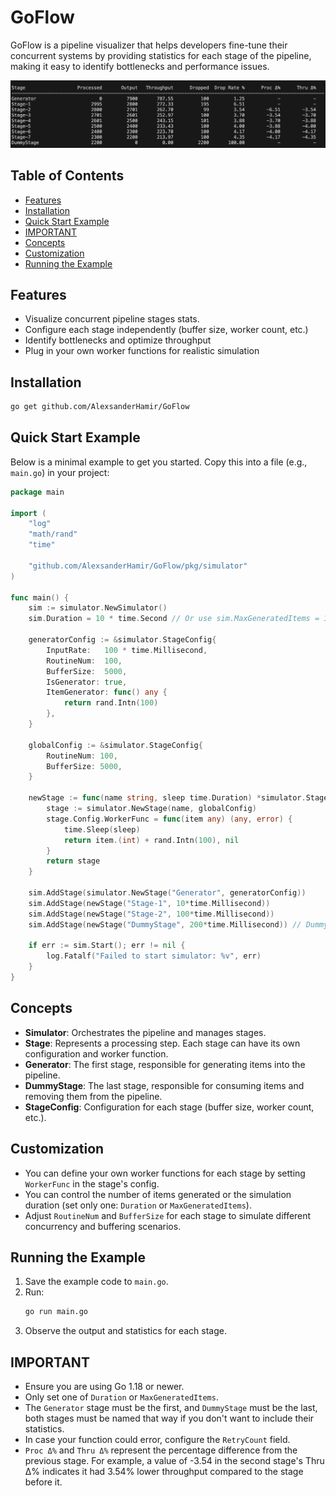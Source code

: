 # GoFlow

GoFlow is a pipeline visualizer that helps developers fine-tune their concurrent systems by providing statistics for each stage of the pipeline, making it easy to identify bottlenecks and performance issues.

![Example Pipeline Visualization](example.png)

## Table of Contents

- [Features](#features)
- [Installation](#installation)
- [Quick Start Example](#quick-start-example)
- [IMPORTANT](#important)
- [Concepts](#concepts)
- [Customization](#customization)
- [Running the Example](#running-the-example)

## Features

- Visualize concurrent pipeline stages stats.
- Configure each stage independently (buffer size, worker count, etc.)
- Identify bottlenecks and optimize throughput
- Plug in your own worker functions for realistic simulation

## Installation

```sh
go get github.com/AlexsanderHamir/GoFlow
```

## Quick Start Example

Below is a minimal example to get you started. Copy this into a file (e.g., `main.go`) in your project:

```go
package main

import (
	"log"
	"math/rand"
	"time"

	"github.com/AlexsanderHamir/GoFlow/pkg/simulator"
)

func main() {
	sim := simulator.NewSimulator()
	sim.Duration = 10 * time.Second // Or use sim.MaxGeneratedItems = 10000

	generatorConfig := &simulator.StageConfig{
		InputRate:   100 * time.Millisecond,
		RoutineNum:  100,
		BufferSize:  5000,
		IsGenerator: true,
		ItemGenerator: func() any {
			return rand.Intn(100)
		},
	}

	globalConfig := &simulator.StageConfig{
		RoutineNum: 100,
		BufferSize: 5000,
	}

	newStage := func(name string, sleep time.Duration) *simulator.Stage {
		stage := simulator.NewStage(name, globalConfig)
		stage.Config.WorkerFunc = func(item any) (any, error) {
			time.Sleep(sleep)
			return item.(int) + rand.Intn(100), nil
		}
		return stage
	}

	sim.AddStage(simulator.NewStage("Generator", generatorConfig))
	sim.AddStage(newStage("Stage-1", 10*time.Millisecond))
	sim.AddStage(newStage("Stage-2", 100*time.Millisecond))
	sim.AddStage(newStage("DummyStage", 200*time.Millisecond)) // DummyStage must be last

	if err := sim.Start(); err != nil {
		log.Fatalf("Failed to start simulator: %v", err)
	}
}
```

## Concepts

- **Simulator**: Orchestrates the pipeline and manages stages.
- **Stage**: Represents a processing step. Each stage can have its own configuration and worker function.
- **Generator**: The first stage, responsible for generating items into the pipeline.
- **DummyStage**: The last stage, responsible for consuming items and removing them from the pipeline.
- **StageConfig**: Configuration for each stage (buffer size, worker count, etc.).

## Customization

- You can define your own worker functions for each stage by setting `WorkerFunc` in the stage's config.
- You can control the number of items generated or the simulation duration (set only one: `Duration` or `MaxGeneratedItems`).
- Adjust `RoutineNum` and `BufferSize` for each stage to simulate different concurrency and buffering scenarios.

## Running the Example

1. Save the example code to `main.go`.
2. Run:
   ```sh
   go run main.go
   ```
3. Observe the output and statistics for each stage.

## IMPORTANT

- Ensure you are using Go 1.18 or newer.
- Only set one of `Duration` or `MaxGeneratedItems`.
- The `Generator` stage must be the first, and `DummyStage` must be the last, both stages must be named that way if you don't want to include their statistics.
- In case your function could error, configure the `RetryCount` field.
- `Proc Δ%` and `Thru Δ%` represent the percentage difference from the previous stage. For example, a value of -3.54 in the second stage's Thru Δ% indicates it had 3.54% lower throughput compared to the stage before it.
